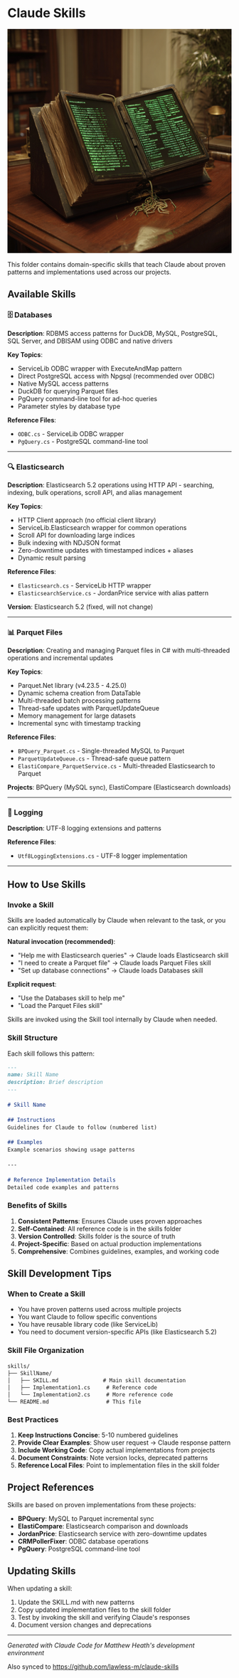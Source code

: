 # Claude Skills

![Spellbook](spellbook.png)

This folder contains domain-specific skills that teach Claude about proven patterns and implementations used across our projects.

## Available Skills

### 🗄️ Databases
**Description**: RDBMS access patterns for DuckDB, MySQL, PostgreSQL, SQL Server, and DBISAM using ODBC and native drivers

**Key Topics**:
- ServiceLib ODBC wrapper with ExecuteAndMap pattern
- Direct PostgreSQL access with Npgsql (recommended over ODBC)
- Native MySQL access patterns
- DuckDB for querying Parquet files
- PgQuery command-line tool for ad-hoc queries
- Parameter styles by database type

**Reference Files**:
- `ODBC.cs` - ServiceLib ODBC wrapper
- `PgQuery.cs` - PostgreSQL command-line tool

---

### 🔍 Elasticsearch
**Description**: Elasticsearch 5.2 operations using HTTP API - searching, indexing, bulk operations, scroll API, and alias management

**Key Topics**:
- HTTP Client approach (no official client library)
- ServiceLib.Elasticsearch wrapper for common operations
- Scroll API for downloading large indices
- Bulk indexing with NDJSON format
- Zero-downtime updates with timestamped indices + aliases
- Dynamic result parsing

**Reference Files**:
- `Elasticsearch.cs` - ServiceLib HTTP wrapper
- `ElasticsearchService.cs` - JordanPrice service with alias pattern

**Version**: Elasticsearch 5.2 (fixed, will not change)

---

### 📊 Parquet Files
**Description**: Creating and managing Parquet files in C# with multi-threaded operations and incremental updates

**Key Topics**:
- Parquet.Net library (v4.23.5 - 4.25.0)
- Dynamic schema creation from DataTable
- Multi-threaded batch processing patterns
- Thread-safe updates with ParquetUpdateQueue
- Memory management for large datasets
- Incremental sync with timestamp tracking

**Reference Files**:
- `BPQuery_Parquet.cs` - Single-threaded MySQL to Parquet
- `ParquetUpdateQueue.cs` - Thread-safe queue pattern
- `ElastiCompare_ParquetService.cs` - Multi-threaded Elasticsearch to Parquet

**Projects**: BPQuery (MySQL sync), ElastiCompare (Elasticsearch downloads)

---

### 📝 Logging
**Description**: UTF-8 logging extensions and patterns

**Reference Files**:
- `Utf8LoggingExtensions.cs` - UTF-8 logger implementation

---

## How to Use Skills

### Invoke a Skill
Skills are loaded automatically by Claude when relevant to the task, or you can explicitly request them:

**Natural invocation (recommended)**:
- "Help me with Elasticsearch queries" → Claude loads Elasticsearch skill
- "I need to create a Parquet file" → Claude loads Parquet Files skill
- "Set up database connections" → Claude loads Databases skill

**Explicit request**:
- "Use the Databases skill to help me"
- "Load the Parquet Files skill"

Skills are invoked using the Skill tool internally by Claude when needed.

### Skill Structure
Each skill follows this pattern:

```markdown
---
name: Skill Name
description: Brief description
---

# Skill Name

## Instructions
Guidelines for Claude to follow (numbered list)

## Examples
Example scenarios showing usage patterns

---

# Reference Implementation Details
Detailed code examples and patterns
```

### Benefits of Skills
1. **Consistent Patterns**: Ensures Claude uses proven approaches
2. **Self-Contained**: All reference code is in the skills folder
3. **Version Controlled**: Skills folder is the source of truth
4. **Project-Specific**: Based on actual production implementations
5. **Comprehensive**: Combines guidelines, examples, and working code

## Skill Development Tips

### When to Create a Skill
- You have proven patterns used across multiple projects
- You want Claude to follow specific conventions
- You have reusable library code (like ServiceLib)
- You need to document version-specific APIs (like Elasticsearch 5.2)

### Skill File Organization
```
skills/
├── SkillName/
│   ├── SKILL.md              # Main skill documentation
│   ├── Implementation1.cs     # Reference code
│   └── Implementation2.cs     # More reference code
└── README.md                  # This file
```

### Best Practices
1. **Keep Instructions Concise**: 5-10 numbered guidelines
2. **Provide Clear Examples**: Show user request → Claude response pattern
3. **Include Working Code**: Copy actual implementations from projects
4. **Document Constraints**: Note version locks, deprecated patterns
5. **Reference Local Files**: Point to implementation files in the skill folder

## Project References

Skills are based on proven implementations from these projects:

- **BPQuery**: MySQL to Parquet incremental sync
- **ElastiCompare**: Elasticsearch comparison and downloads
- **JordanPrice**: Elasticsearch service with zero-downtime updates
- **CRMPollerFixer**: ODBC database operations
- **PgQuery**: PostgreSQL command-line tool

## Updating Skills

When updating a skill:
1. Update the SKILL.md with new patterns
2. Copy updated implementation files to the skill folder
3. Test by invoking the skill and verifying Claude's responses
4. Document version changes and deprecations

---

*Generated with Claude Code for Matthew Heath's development environment*

Also synced to https://github.com/lawless-m/claude-skills


